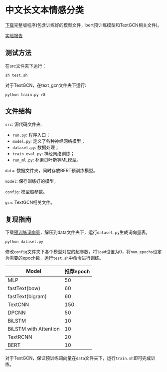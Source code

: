 # 中文长文本情感分类

[下载](https://cloud.tsinghua.edu.cn/d/cdbd9691f68f4fa78200/)完整版程序(包含训练好的模型文件，bert预训练模型和TextGCN相关文件)。

[实验报告](./doc/report.pdf)


## 测试方法

在src文件夹下运行：

```shell
sh test.sh
```

对于TextGCN，在text_gcn文件夹下运行:

```shell
python train.py r8
```

## 文件结构

`src`: 源代码文件夹.

- `run.py`: 程序入口；
- `model.py`: 定义了各种神经网络模型；
- `dataset.py`: 数据处理；
- `train_eval.py`: 神经网络训练；
- `run_ml.py`: 朴素贝叶斯等ML模型。

`data`: 数据文件夹，同时存放BERT预训练模型。

`model`: 保存训练好的模型。

`config`: 模型超参数。

`gcn`: TextGCN相关文件。

## 复现指南

下载[预训练词向量](https://pan.baidu.com/s/1svFOwFBKnnlsqrF1t99Lnw)，解压到data文件夹下，运行`dataset.py`生成词向量表。

```shell
python dataset.py
```

修改`config`文件夹下各个模型对应的超参数，将`load`设置为0，将`num_epochs`设定为需要的epoch数，运行`test.sh`中命令进行训练。

| Model                 | 推荐epoch |
| --------------------- | ------- |
| MLP                   | 50        |
| fastText(bow)         | 60        |
| fastText(bigram)      | 60        |
| TextCNN               | 150       |
| DPCNN                 | 50        |
| BiLSTM                | 10        |
| BiLSTM with Attention | 10        |
| TextRCNN              | 20        |
| BERT                   | 10        |

对于TextGCN，保证预训练词向量在`data`文件夹下，运行`train.sh`即可完成训练。